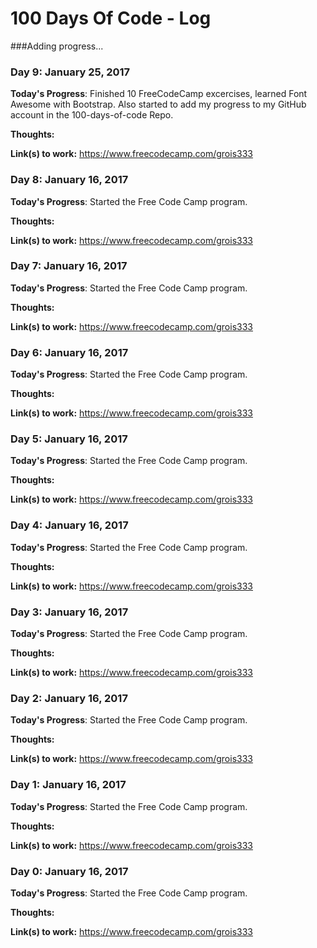 
# 100 Days Of Code - Log

###Adding progress...

### Day 9: January 25, 2017

**Today's Progress**:
Finished 10 FreeCodeCamp excercises, learned Font Awesome with Bootstrap. Also started to add my progress to my GitHub account in the 100-days-of-code Repo. 

**Thoughts:** 

**Link(s) to work:**
https://www.freecodecamp.com/grois333


### Day 8: January 16, 2017

**Today's Progress**:
Started the Free Code Camp program.

**Thoughts:** 

**Link(s) to work:**
https://www.freecodecamp.com/grois333


### Day 7: January 16, 2017

**Today's Progress**:
Started the Free Code Camp program.

**Thoughts:** 

**Link(s) to work:**
https://www.freecodecamp.com/grois333


### Day 6: January 16, 2017

**Today's Progress**:
Started the Free Code Camp program.

**Thoughts:** 

**Link(s) to work:**
https://www.freecodecamp.com/grois333

### Day 5: January 16, 2017

**Today's Progress**:
Started the Free Code Camp program.

**Thoughts:** 

**Link(s) to work:**
https://www.freecodecamp.com/grois333

### Day 4: January 16, 2017

**Today's Progress**:
Started the Free Code Camp program.

**Thoughts:** 

**Link(s) to work:**
https://www.freecodecamp.com/grois333


### Day 3: January 16, 2017

**Today's Progress**:
Started the Free Code Camp program.

**Thoughts:** 

**Link(s) to work:**
https://www.freecodecamp.com/grois333


### Day 2: January 16, 2017

**Today's Progress**:
Started the Free Code Camp program.

**Thoughts:** 

**Link(s) to work:**
https://www.freecodecamp.com/grois333


### Day 1: January 16, 2017

**Today's Progress**:
Started the Free Code Camp program.

**Thoughts:** 

**Link(s) to work:**
https://www.freecodecamp.com/grois333


### Day 0: January 16, 2017

**Today's Progress**:
Started the Free Code Camp program.

**Thoughts:** 

**Link(s) to work:**
https://www.freecodecamp.com/grois333
